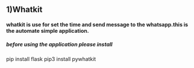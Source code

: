 

## 1)Whatkit
#### whatkit is use for set the time and send message to the whatsapp.this is the automate simple application. 
##### before using the application please install
 pip install flask
 pip3 install pywhatkit
      
  
